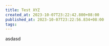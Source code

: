 ```yaml
---
title: Test XYZ
created_at: 2023-10-07T23:22:42.800+08:00
published_at: 2023-10-07T23:22:56.834+08:00
tags:
---
```

asdasd
